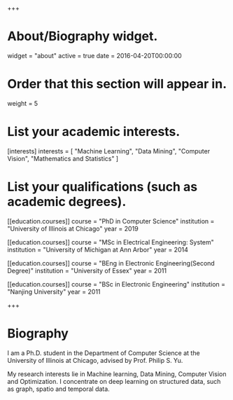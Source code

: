 +++
# About/Biography widget.
widget = "about"
active = true
date = 2016-04-20T00:00:00

# Order that this section will appear in.
weight = 5

# List your academic interests.
[interests]
  interests = [
    "Machine Learning",
    "Data Mining",
    "Computer Vision",
    "Mathematics and Statistics"
  ]

# List your qualifications (such as academic degrees).
[[education.courses]]
  course = "PhD in Computer Science"
  institution = "University of Illinois at Chicago"
  year = 2019

[[education.courses]]
  course = "MSc in Electrical Engineering: System"
  institution = "University of Michigan at Ann Arbor"
  year = 2014

[[education.courses]]
  course = "BEng in Electronic Engineering(Second Degree)"
  institution = "University of Essex"
  year = 2011

[[education.courses]]
  course = "BSc in Electronic Engineering"
  institution = "Nanjing University"
  year = 2011
 
+++

# Biography

I am a Ph.D. student in the Department of Computer Science at the University of Illinois at Chicago, advised by Prof. Philip S. Yu. 

My research interests lie in Machine learning, Data Mining, Computer Vision and Optimization. I concentrate on deep learning on structured data, such as graph, spatio and temporal data. 
